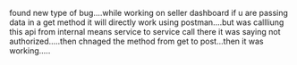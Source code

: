 found new type of bug....while working on seller dashboard if u are passing data in a get method it will directly work using postman....but was callliung this api from internal means service to service call there it was saying not authorized.....then chnaged the method from get to post...then it was working.....